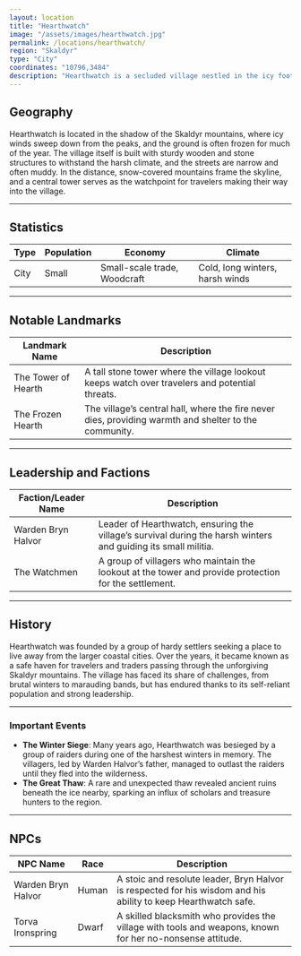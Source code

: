 ```yaml
---
layout: location
title: "Hearthwatch"
image: "/assets/images/hearthwatch.jpg"
permalink: /locations/hearthwatch/
region: "Skaldyr"
type: "City"
coordinates: "10796,3484"
description: "Hearthwatch is a secluded village nestled in the icy foothills of Skaldyr, known for its rugged yet tight-knit community and its small trade outpost."
---
```


## Geography

Hearthwatch is located in the shadow of the Skaldyr mountains, where icy winds sweep down from the peaks, and the ground is often frozen for much of the year. The village itself is built with sturdy wooden and stone structures to withstand the harsh climate, and the streets are narrow and often muddy. In the distance, snow-covered mountains frame the skyline, and a central tower serves as the watchpoint for travelers making their way into the village.

---

## Statistics

| Type            | Population | Economy                 | Climate                |
|-----------------|------------|-------------------------|------------------------|
| City | Small       | Small-scale trade, Woodcraft | Cold, long winters, harsh winds |

---

## Notable Landmarks

| Landmark Name          | Description                                                                                     |
|------------------------|-------------------------------------------------------------------------------------------------|
| The Tower of Hearth     | A tall stone tower where the village lookout keeps watch over travelers and potential threats.   |
| The Frozen Hearth       | The village’s central hall, where the fire never dies, providing warmth and shelter to the community. |

---

## Leadership and Factions

| Faction/Leader Name   | Description                                                                                     |
|-----------------------|-------------------------------------------------------------------------------------------------|
| Warden Bryn Halvor     | Leader of Hearthwatch, ensuring the village’s survival during the harsh winters and guiding its small militia. |
| The Watchmen           | A group of villagers who maintain the lookout at the tower and provide protection for the settlement. |

---

## History

Hearthwatch was founded by a group of hardy settlers seeking a place to live away from the larger coastal cities. Over the years, it became known as a safe haven for travelers and traders passing through the unforgiving Skaldyr mountains. The village has faced its share of challenges, from brutal winters to marauding bands, but has endured thanks to its self-reliant population and strong leadership.

---

### Important Events

- **The Winter Siege**: Many years ago, Hearthwatch was besieged by a group of raiders during one of the harshest winters in memory. The villagers, led by Warden Halvor’s father, managed to outlast the raiders until they fled into the wilderness.
- **The Great Thaw**: A rare and unexpected thaw revealed ancient ruins beneath the ice nearby, sparking an influx of scholars and treasure hunters to the region.

---

## NPCs

| NPC Name              | Race     | Description                                           |
|-----------------------|----------|-------------------------------------------------------|
| Warden Bryn Halvor     | Human    | A stoic and resolute leader, Bryn Halvor is respected for his wisdom and his ability to keep Hearthwatch safe. |
| Torva Ironspring       | Dwarf    | A skilled blacksmith who provides the village with tools and weapons, known for her no-nonsense attitude. |
